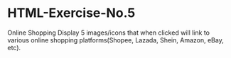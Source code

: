 # HTML-Exercise-No.5
Online Shopping
Display 5 images/icons that when clicked will link to various online shopping platforms(Shopee, Lazada, Shein, Amazon, eBay, etc).
